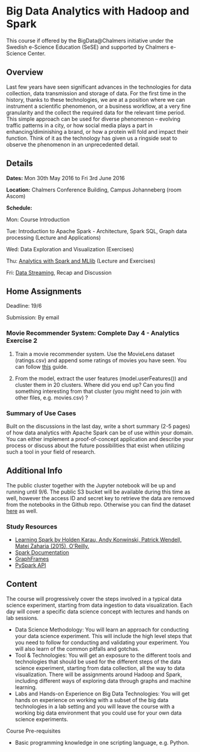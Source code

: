 # Big Data Analytics with Hadoop and Spark

This course if offered by the BigData@Chalmers initiative under the Swedish e-Science Education (SeSE) and supported by Chalmers e-Science Center.

## Overview

Last few years have seen significant advances in the technologies for data collection, data transmission and storage of data. For the first time in the history, thanks to these technologies, we are at a position where we can instrument a scientific phenomenon, or a business workflow, at a very fine granularity and the collect the required data for the relevant time period. This simple approach can be used for diverse phenomenon – evolving traffic patterns in a city, or how social media plays a part in enhancing/diminishing a brand, or how a protein will fold and impact their function. Think of it as the technology has given us a ringside seat to observe the phenomenon in an unprecedented detail.

## Details

**Dates:** Mon 30th May 2016 to Fri 3rd June 2016

**Location:** Chalmers Conference Building, Campus Johanneberg (room Ascom)

**Schedule:**

   Mon: Course Introduction
  
   Tue: Introduction to Apache Spark - Architecture, Spark SQL, Graph data processing (Lecture and Applications)
  
   Wed: Data Exploration and Visualization (Exercises)
  
   Thu: [Analytics with Spark and MLlib](https://github.com/bdexp/big-data-analytics-2016/blob/master/Day%204%20-%20Analytics/BD2016%20Course.pdf) (Lecture and Exercises)
  
   Fri: [Data Streaming](http://www.slideshare.net/VincenzoGulisano/data-streaming-in-a-nutshell-and-sparks-window-operations), Recap and Discussion

## Home Assignments

Deadline: 19/6

Submission: By email

### Movie Recommender System: Complete Day 4 - Analytics Exercise 2

1. Train a movie recommender system. Use the MovieLens dataset (ratings.csv) and append some ratings of movies you have seen. You can follow [this](https://databricks-training.s3.amazonaws.com/movie-recommendation-with-mllib.html) guide.

2. From the model, extract the user features (model.userFeatures()) and cluster them in 20 clusters. Where did you end up? Can you find something interesting from that cluster (you might need to join with other files, e.g. movies.csv) ?


### Summary of Use Cases

Built on the discussions in the last day, write a short summary (2-5 pages) of how data analytics with Apache Spark can be of use within your domain. You can either implement a proof-of-concept application and describe your process or discuss about the future possibilities that exist when utilizing such a tool in your field of research.

## Additional Info

The public cluster together with the Jupyter notebook will be up and running until 9/6. The public S3 bucket will be available during this time as well, however the access ID and secret key to retrieve the data are removed from the notebooks in the Github repo. Otherwise you can find the dataset [here](http://grouplens.org/datasets/movielens/) as well.

### Study Resources

* [Learning Spark by Holden Karau, Andy Konwinski, Patrick Wendell, Matei Zaharia (2015), O'Reilly.](http://shop.oreilly.com/product/0636920028512.do)
* [Spark Documentation](http://spark.apache.org/docs/latest/)
* [GraphFrames](http://graphframes.github.io/)
* [PySpark API](https://spark.apache.org/docs/latest/api/python/)

## Content

The course will progressively cover the steps involved in a typical data science experiment, starting from data ingestion to data visualization. Each day will cover a specific data science concept with lectures and hands on lab sessions.
 
* Data Science Methodology: You will learn an approach for conducting your data science experiment. This will include the high level steps that you need to follow for conducting and validating your experiment. You will also learn of the common pitfalls and gotchas.
* Tool & Technologies: You will get an exposure to the different tools and technologies that should be used for the different steps of the data science experiment, starting from data collection, all the way to data visualization. There will be assignments around Hadoop and Spark, including different ways of exploring data through graphs and machine learning.
* Labs and Hands-on Experience on Big Data Technologies: You will get hands on experience on working with a subset of the big data technologies in a lab setting and you will leave the course with a working big data environment that you could use for your own data science experiments.
 
Course Pre-requisites
* Basic programming knowledge in one scripting language, e.g. Python.
